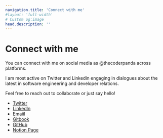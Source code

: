 ```yaml
---
navigation.title: 'Connect with me'
#layout: 'full-width'
# Custom og:image
head.description: ''
---
```


# Connect with me

You can connect with me on social media as @thecoderpanda across platforms. 

I am most active on Twitter and Linkedin engaging in dialogues about the latest in software engineering and developer relations. 

Feel free to reach out to collaborate or just say hello!

- [Twitter](https://twitter.com/thecoderpanda)
- [LinkedIn](https://linkedin.com/in/thecoderpanda)
- [Emaiil](mailto:shantanu@thecoderpanda.com)
- [Gitbook](https://gitbook.thecoderpanda.com)
- [GitHub](https://github.com/thecoderpanda)
- [Notion Page](https://thecoderpanda.notion.site/Writing-Space-5200da711fec4640a470f695cc8531b6?pvs=4)


